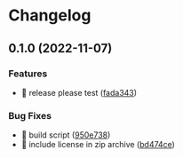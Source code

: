 # Changelog

## 0.1.0 (2022-11-07)


### Features

* 🎸 release please test ([fada343](https://github.com/eiymba/ARCadia/commit/fada343ad08ebeb18940f09e5e986233f3eee575))


### Bug Fixes

* 🐛 build script ([950e738](https://github.com/eiymba/ARCadia/commit/950e73857c1447d1ecc73c0133c1af43b502b7ae))
* 🐛 include license in zip archive ([bd474ce](https://github.com/eiymba/ARCadia/commit/bd474ce60f077df6fe80dd82eebdc9ed32a406c5))
